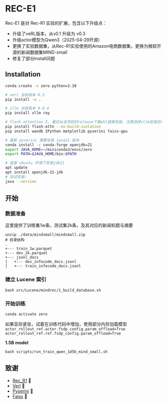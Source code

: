 # REC-E1 
Rec-E1 是对 Rec-R1 实验的扩展，包含以下升级点：
- 升级了veRL版本，从v0.1 升级为 v0.3
- 升级actor模型为Qwen3（2025-04-29开源）
- 更换了实验数据集，从Rec-R1实验使用的Amazon电商数据集，更换为微软开源的新闻数据集MIND-small
- 修复了部分install问题

## Installation

```bash
conda create -n zero python=3.10

# verl 当前版本 0.3
pip install -e .

# vllm 当前版本 0.8.4
pip install vllm ray

# flash attention 2, 最好从该项目的release下载whl直接安装，注意选择vllm安装后torch的版本和本地cuda的版本
pip install flash-attn --no-build-isolation
pip install wandb IPython matplotlib pyserini faiss-gpu

# 最新 pyserini 需要安装 java21 版本
conda install -c conda-forge openjdk=21
export JAVA_HOME=~/miniconda3/envs/zero
export PATH=$JAVA_HOME/bin:$PATH

# 或者 ubuntu 环境下安装jdk21
apt update 
apt install openjdk-21-jdk
# 验证安装:
java --version


```


## 开始

### 数据准备
这里提供了训练集1w条，测试集2k条，及其对应的新闻标题与摘要
```
unzip ./data/mindsmall/mindsmall.zip
# 目录结构
.
+--- train_1w.parquet
+--- dev_2k.parquet
+--- jsonl_docs
|   +--- dev_infocode_docs.jsonl
|   +--- train_infocode_docs.jsonl
```

### 建立 Lucene 索引
```
bash src/Lucene/mindrec/1_build_database.sh
```

### 开始训练
```
conda activate zero
```

如果显存紧张，试着在训练代码中增加，使用部分内存加载模型
`actor_rollout_ref.actor.fsdp_config.param_offload=True`
`actor_rollout_ref.ref.fsdp_config.param_offload=True`

**1.5B model**
```
bash scripts/run_train_qwen_1d5b_mind_small.sh
```


## 致谢
- [Rec_R1](https://github.com/linjc16/Rec-R1) 🔗
- [Verl](https://github.com/volcengine/verl) 🔗
- [Pyserini](https://github.com/castorini/pyserini) 🔗
- [Faiss](https://github.com/facebookresearch/faiss) 🔗